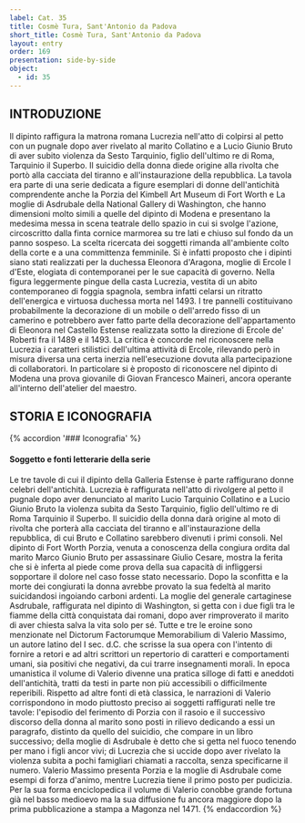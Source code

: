 ```yaml
---
label: Cat. 35
title: Cosmè Tura, Sant'Antonio da Padova
short_title: Cosmè Tura, Sant'Antonio da Padova
layout: entry
order: 169
presentation: side-by-side
object:
  - id: 35
---
```

## INTRODUZIONE
Il dipinto raffigura la matrona romana Lucrezia nell'atto di colpirsi al petto con un pugnale dopo aver rivelato al marito Collatino e a Lucio Giunio Bruto di aver subito violenza da Sesto Tarquinio, figlio dell'ultimo re di Roma, Tarquinio il Superbo. Il suicidio della donna diede origine alla rivolta che portò alla cacciata del tiranno e all'instaurazione della repubblica.
La tavola era parte di una serie dedicata a figure esemplari di donne dell'antichità comprendente anche la Porzia del Kimbell Art Museum di Fort Worth e La moglie di Asdrubale della National Gallery di Washington, che hanno dimensioni molto simili a quelle del dipinto di Modena e presentano la medesima messa in scena teatrale dello spazio in cui si svolge l'azione, circoscritto dalla finta cornice marmorea su tre lati e chiuso sul fondo da un panno sospeso.
La scelta ricercata dei soggetti rimanda all'ambiente colto della corte e a una committenza femminile. Si è infatti proposto che i dipinti siano stati realizzati per la duchessa Eleonora d'Aragona, moglie di Ercole I d'Este, elogiata di contemporanei per le sue capacità di governo. Nella figura leggermente pingue della casta Lucrezia, vestita di un abito contemporaneo di foggia spagnola, sembra infatti celarsi un ritratto dell'energica e virtuosa duchessa morta nel 1493.
I tre pannelli costituivano probabilmente la decorazione di un mobile o dell'arredo fisso di un camerino e potrebbero aver fatto parte della decorazione dell'appartamento di Eleonora nel Castello Estense realizzata sotto la direzione di Ercole de' Roberti fra il 1489 e il 1493. La critica è concorde nel riconoscere nella Lucrezia i caratteri stilistici dell'ultima attività di Ercole, rilevando però in misura diversa una certa inerzia nell'esecuzione dovuta alla partecipazione di collaboratori. In particolare si è proposto di riconoscere nel dipinto di Modena una prova giovanile di Giovan Francesco Maineri, ancora operante all'interno dell'atelier del maestro.
## STORIA E ICONOGRAFIA
{% accordion '### Iconografia' %}
#### Soggetto e fonti letterarie della serie
Le tre tavole di cui il dipinto della Galleria Estense è parte raffigurano donne celebri dell'antichità. Lucrezia è raffigurata nell'atto di rivolgere al petto il pugnale dopo aver denunciato al marito Lucio Tarquinio Collatino e a Lucio Giunio Bruto la violenza subita da Sesto Tarquinio, figlio dell'ultimo re di Roma Tarquinio il Superbo. Il suicidio della donna darà origine al moto di rivolta che porterà alla cacciata del tiranno e all'instaurazione della repubblica, di cui Bruto e Collatino sarebbero divenuti i primi consoli.
Nel dipinto di Fort Worth Porzia, venuta a conoscenza della congiura ordita dal marito Marco Giunio Bruto per assassinare Giulio Cesare, mostra la ferita che si è inferta al piede come prova della sua capacità di infliggersi sopportare il dolore nel caso fosse stato necessario. Dopo la sconfitta e la morte dei congiurati la donna avrebbe provato la sua fedeltà al marito suicidandosi ingoiando carboni ardenti. La moglie del generale cartaginese Asdrubale, raffigurata nel dipinto di Washington, si getta con i due figli tra le fiamme della città conquistata dai romani, dopo aver rimproverato il marito di aver chiesta salva la vita solo per sé.
Tutte e tre le eroine sono menzionate nel Dictorum Factorumque Memorabilium di Valerio Massimo, un autore latino del I sec. d.C. che scrisse la sua opera con l'intento di fornire a retori e ad altri scrittori un repertorio di caratteri e comportamenti umani, sia positivi che negativi, da cui trarre insegnamenti morali. In epoca umanistica il volume di Valerio divenne una pratica silloge di fatti e aneddoti dell'antichità, tratti da testi in parte non più accessibili o difficilmente reperibili. Rispetto ad altre fonti di età classica, le narrazioni di Valerio corrispondono in modo piuttosto preciso ai soggetti raffigurati nelle tre tavole: l'episodio del ferimento di Porzia con il rasoio e il successivo discorso della donna al marito sono posti in rilievo dedicando a essi un paragrafo, distinto da quello del suicidio, che compare in un libro successivo; della moglie di Asdrubale è detto che si getta nel fuoco tenendo per mano i figli ancor vivi; di Lucrezia che si uccide dopo aver rivelato la violenza subita a pochi famigliari chiamati a raccolta, senza specificarne il numero. Valerio Massimo presenta Porzia e la moglie di Asdrubale come esempi di forza d'animo, mentre Lucrezia tiene il primo posto per pudicizia. Per la sua forma enciclopedica il volume di Valerio conobbe grande fortuna già nel basso medioevo ma la sua diffusione fu ancora maggiore dopo la prima pubblicazione a stampa a Magonza nel 1471.
{% endaccordion %}
